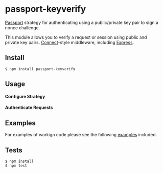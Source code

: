 # passport-keyverify

[Passport](http://passportjs.org/) strategy for authenticating using a public/private key pair to sign a nonce challenge.

This module allows you to verify a request or session using public and private key
pairs.
[Connect](http://www.senchalabs.org/connect/)-style middleware, including
[Express](http://expressjs.com/).

## Install

    $ npm install passport-keyverify

## Usage

#### Configure Strategy

#### Authenticate Requests

## Examples

For examples of workign code please see the following [examples](https://github.com/phutchins/somethinghere) included.

## Tests

    $ npm install
    $ npm test

